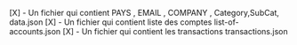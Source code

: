 [X] - Un fichier qui contient PAYS , EMAIL , COMPANY , Category,SubCat, data.json
[X] - Un fichier qui contient liste des comptes list-of-accounts.json
[X] - Un fichier qui contient les transactions transactions.json

